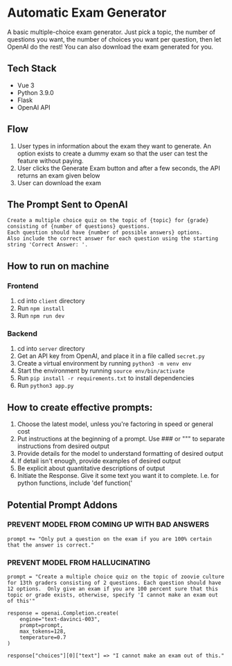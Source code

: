 # Automatic Exam Generator

A basic multiple-choice exam generator. Just pick a topic, the number of questions you want, the number of choices you want per question, then let OpenAI do the rest! You can also download the exam generated for you.

## Tech Stack
- Vue 3
- Python 3.9.0
- Flask
- OpenAI API

## Flow

1. User types in information about the exam they want to generate. An option exists to create a dummy exam so that the user can test the feature without paying.
2. User clicks the Generate Exam button and after a few seconds, the API returns an exam given below
3. User can download the exam

## The Prompt Sent to OpenAI

```
Create a multiple choice quiz on the topic of {topic} for {grade} consisting of {number of questions} questions.
Each question should have {number of possible answers} options.
Also include the correct answer for each question using the starting string 'Correct Answer: '.
```

## How to run on machine
### Frontend
1. cd into `client` directory
2. Run `npm install`
3. Run `npm run dev`

### Backend
1. cd into `server` directory
2. Get an API key from OpenAI, and place it in a file called `secret.py`
3. Create a virtual environment by running `python3 -m venv env`
4. Start the environment by running `source env/bin/activate`
5. Run `pip install -r requirements.txt` to install dependencies
6. Run `python3 app.py`

## How to create effective prompts:
 1. Choose the latest model, unless you're factoring in speed or general cost
 2. Put instructions at the beginning of a prompt. Use ### or """ to separate instructions from desired output
 3. Provide details for the model to understand formatting of desired output
 4. If detail isn't enough, provide examples of desired output
 5. Be explicit about quantitative descriptions of output
 6. Initiate the Response. Give it some text you want it to complete. I.e. for python functions, include 'def function('

## Potential Prompt Addons

### PREVENT MODEL FROM COMING UP WITH BAD ANSWERS

```
prompt += "Only put a question on the exam if you are 100% certain that the answer is correct."
```

### PREVENT MODEL FROM HALLUCINATING

```
prompt = "Create a multiple choice quiz on the topic of zoovie culture for 13th graders consisting of 2 questions. Each question should have 12 options.  Only give an exam if you are 100 percent sure that this topic or grade exists, otherwise, specify 'I cannot make an exam out of this'"

response = openai.Completion.create(
    engine="text-davinci-003",
    prompt=prompt,
    max_tokens=128,
    temperature=0.7
)

response["choices"][0]["text"] => "I cannot make an exam out of this."
```